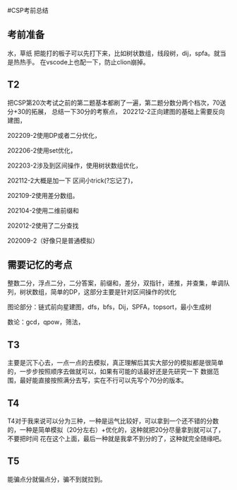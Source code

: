 #CSP考前总结
## 考前准备
水，草纸
把能打的板子可以先打下来，比如树状数组，线段树，dij，spfa。就当是热热手。
在vscode上也配一下，防止clion崩掉。


## T2
把CSP第20次考试之前的第二题基本都刷了一遍，第二题分数分两个档次，70送分+30的拓展，
总结一下30分的考察点，
202212-2正向建图的基础上需要反向建图，

202209-2使用DP或者二分优化，

202206-2使用set优化，

202203-2涉及到区间操作，使用树状数组优化，

202112-2大概是加一下 区间小trick(?忘记了)，

202109-2使用差分数组。

202104-2使用二维前缀和

202012-2使用了二分查找

202009-2（好像只是普通模拟）

## 需要记忆的考点

整数二分，浮点二分，二分答案，前缀和，差分，双指针，递推，并查集，单调队列，树状数组，简单的DP，这部分主要是针对区间操作的优化

图论部分：链式前向星建图，dfs，bfs，Dij，SPFA，topsort，最小生成树

数论：gcd，qpow，筛法，

## T3
主要是沉下心去，一点一点的去模拟，真正理解后其实大部分的模拟都是很简单的，一步步按照顺序去做就可以，如果有可能的话最好还是先研究一下
数据范围，最好能直接按照满分去写，实在不行可以先写个70分的版本。

## T4
T4对于我来说可以分为三种，一种是运气比较好，可以拿到一个还不错的分数的，一种是简单模拟（20分左右）+优化的，这种就把20分尽量拿到就可以了，不要把时间
花在这个上面，最后一种就是我拿不到分的了，这种就完全随缘吧。

## T5
能骗点分就偏点分，骗不到就拉到。